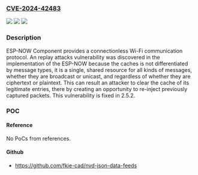 ### [CVE-2024-42483](https://cve.mitre.org/cgi-bin/cvename.cgi?name=CVE-2024-42483)
![](https://img.shields.io/static/v1?label=Product&message=esp-now&color=blue)
![](https://img.shields.io/static/v1?label=Version&message=%3C%202.5.2%20&color=brightgreen)
![](https://img.shields.io/static/v1?label=Vulnerability&message=CWE-349%3A%20Acceptance%20of%20Extraneous%20Untrusted%20Data%20With%20Trusted%20Data&color=brightgreen)

### Description

ESP-NOW Component provides a connectionless Wi-Fi communication protocol. An replay attacks vulnerability was discovered in the implementation of the ESP-NOW because the caches is not differentiated by message types, it is a single, shared resource for all kinds of messages, whether they are broadcast or unicast, and regardless of whether they are ciphertext or plaintext. This can result an attacker to clear the cache of its legitimate entries, there by creating an opportunity to re-inject previously captured packets. This vulnerability is fixed in 2.5.2.

### POC

#### Reference
No PoCs from references.

#### Github
- https://github.com/fkie-cad/nvd-json-data-feeds

